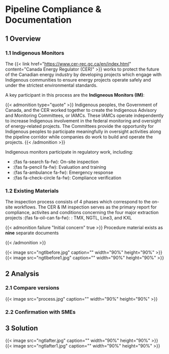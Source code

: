 # Pipeline Compliance & Documentation

## 1 Overview

### 1.1 Indigenous Monitors

The {{< link href="https://www.cer-rec.gc.ca/en/index.html" content="Canada Energy Regulator (CER)" >}} works to protect the future of the Canadian energy industry by developing projects which engage with Indigenous communities to ensure energy projects operate safely and under the strictest environmental standards.

A key participant in this process are the **Indigneous Monitors (IM)**:

{{< admonition type="quote" >}} Indigenous peoples, the Government of Canada, and the CER worked together to create the Indigenous Advisory and Monitoring Committees, or IAMCs. These IAMCs operate independently to increase Indigenous involvement in the federal monitoring and oversight of energy-related projects. The Committees provide the opportunity for Indigenous peoples to participate meaningfully in oversight activities along the pipeline corridor while companies do work to build and operate the projects. {{< /admonition >}}

Indigenous monitors participate in regulatory work, including:

* :(fas fa-search fa-fw): On-site inspection
* :(fas fa-pencil fa-fw): Evaluation and training
* :(fas fa-ambulance fa-fw): Emergency response
* :(fas fa-check-circle fa-fw): Compliance verification

### 1.2 Existing Materials

The inspection process consists of 4 phases which correspond to the on-site workflows. The CER & IM inspection serves as the primary report for compliance, activites and conditions concerning the four major extraction projects :(fas fa-oil-can fa-fw): : TMX, NGTL, Line3, and KXL

{{< admonition failure "Initial concern" true >}} Procedure material exists as **nine** separate documents

{{< /admonition >}} 

{{< image src="ngtlbefore.jpg" caption="" width="90%" height="90%" >}}
{{< image src="ngtlbefore1.jpg" caption="" width="90%" height="90%" >}}

## 2 Analysis

### 2.1 Compare versions

{{< image src="process.jpg" caption="" width="90%" height="90%" >}}

### 2.2 Confirmation with SMEs
## 3 Solution

{{< image src="ngtlafter.jpg" caption="" width="90%" height="90%" >}}
{{< image src="ngtlafter1.jpg" caption="" width="90%" height="90%" >}}

